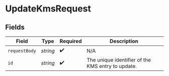# UpdateKmsRequest


## Fields

| Field                                             | Type                                              | Required                                          | Description                                       |
| ------------------------------------------------- | ------------------------------------------------- | ------------------------------------------------- | ------------------------------------------------- |
| `requestBody`                                     | *string*                                          | :heavy_check_mark:                                | N/A                                               |
| `id`                                              | *string*                                          | :heavy_check_mark:                                | The unique identifier of the KMS entry to update. |